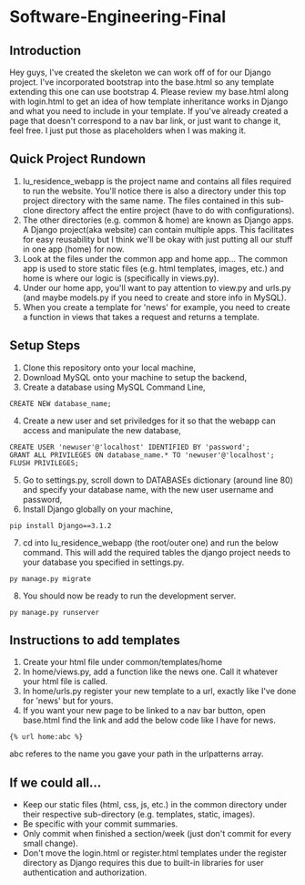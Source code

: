# Software-Engineering-Final

## Introduction
Hey guys, I've created the skeleton we can work off of for our Django project. I've incorporated bootstrap into the base.html so any template extending this one can use bootstrap 4. Please review my base.html along with login.html to get an idea of how template inheritance works in Django and what you need to include in your template. If you've already created a page that doesn't correspond to a nav bar link, or just want to change it, feel free. I just put those as placeholders when I was making it.

## Quick Project Rundown
  1. lu_residence_webapp is the project name and contains all files required to run the website. You'll notice there is also a directory under this top project directory with the same name. The files contained in this sub-clone directory affect the entire project (have to do with configurations). 
  2. The other directories (e.g. common & home) are known as Django apps. A Django project(aka website) can contain multiple apps. This facilitates for easy reusability but I think we'll be okay with just putting all our stuff in one app (home) for now.
  3. Look at the files under the common app and home app... The common app is used to store static files (e.g. html templates, images, etc.) and home is where our logic is (specifically in views.py).
  4. Under our home app, you'll want to pay attention to view.py and urls.py (and maybe models.py if you need to create and store info in MySQL).
  5. When you create a template for 'news' for example, you need to create a function in views that takes a request and returns a template. 
  
## Setup Steps
  1. Clone this repository onto your local machine,
  2. Download MySQL onto your machine to setup the backend,
  3. Create a database using MySQL Command Line,
  ```
  CREATE NEW database_name;
  ```
  4. Create a new user and set priviledges for it so that the webapp can access and manipulate the new database,
  ```
  CREATE USER 'newuser'@'localhost' IDENTIFIED BY 'password';
  GRANT ALL PRIVILEGES ON database_name.* TO 'newuser'@'localhost';
  FLUSH PRIVILEGES;
  ```
  5. Go to settings.py, scroll down to DATABASEs dictionary (around line 80) and specify your database name, with the new user username and password,
  6. Install Django globally on your machine,
  ```
  pip install Django==3.1.2
  ```
  7. cd into lu_residence_webapp (the root/outer one) and run the below command. 
  This will add the required tables the django project needs to your database you specified in settings.py. 
  ```
  py manage.py migrate
  ```
  8. You should now be ready to run the development server. 
  ```
  py manage.py runserver
  ```
  
## Instructions to add templates
  1. Create your html file under common/templates/home
  2. In home/views.py, add a function like the news one. Call it whatever your html file is called.
  3. In home/urls.py register your new template to a url, exactly like I've done for 'news' but for yours.
  4. If you want your new page to be linked to a nav bar button, open base.html find the link and add the below code like I have for news.
  ```
  {% url home:abc %}
  ``` 
  abc referes to the name you gave your path in the urlpatterns array.
## If we could all...
 - Keep our static files (html, css, js, etc.) in the common directory under their respective sub-directory (e.g. templates, static, images).
 - Be specific with your commit summaries.
 - Only commit when finished a section/week (just don't commit for every small change).
 - Don't move the login.html or register.html templates under the register directory as Django requires this due to built-in libraries for user authentication and authorization.

